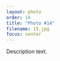 ```yaml
---
layout: photo
order: 14
title: "Photo #14"
filename: 15.jpg
focus: center
---
```


Description text.